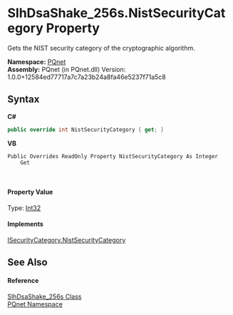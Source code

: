 # SlhDsaShake_256s.NistSecurityCategory Property 
 

Gets the NIST security category of the cryptographic algorithm.

**Namespace:**&nbsp;<a href="fc4f881f-e121-9cf0-ed49-65bf6b5a005d.md">PQnet</a><br />**Assembly:**&nbsp;PQnet (in PQnet.dll) Version: 1.0.0+12584ed77717a7c7a23b24a8fa46e5237f71a5c8

## Syntax

**C#**<br />
``` C#
public override int NistSecurityCategory { get; }
```

**VB**<br />
``` VB
Public Overrides ReadOnly Property NistSecurityCategory As Integer
	Get
```

<br />

#### Property Value
Type: <a href="https://docs.microsoft.com/dotnet/api/system.int32" target="_blank" rel="noopener noreferrer">Int32</a>

#### Implements
<a href="c42420a7-876a-6c07-2536-ae655cacf988.md">ISecurityCategory.NistSecurityCategory</a><br />

## See Also


#### Reference
<a href="43ffd8f2-ca35-a531-dd2b-661ecc3392dd.md">SlhDsaShake_256s Class</a><br /><a href="fc4f881f-e121-9cf0-ed49-65bf6b5a005d.md">PQnet Namespace</a><br />